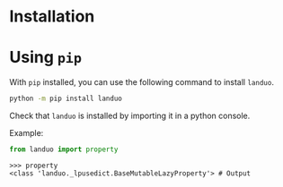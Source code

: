 # Installation

# Using `pip`

With `pip` installed, you can use the following command to install `landuo`.

```cmd
python -m pip install landuo
```

Check that `landuo` is installed by importing it in a python console.

Example:

```python
from landuo import property
```
```
>>> property
<class 'landuo._lpusedict.BaseMutableLazyProperty'> # Output
```
